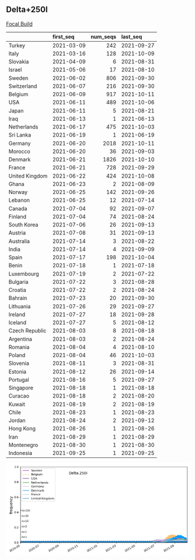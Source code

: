 

## Delta+250I
[Focal Build](https://nextstrain.org/groups/neherlab/ncov/Delta.250I?c=gt-S_250)

|                | first_seq   |   num_seqs | last_seq   |
|:---------------|:------------|-----------:|:-----------|
| Turkey         | 2021-03-09  |        242 | 2021-09-27 |
| Italy          | 2021-03-16  |        128 | 2021-10-09 |
| Slovakia       | 2021-04-09  |          6 | 2021-08-31 |
| Israel         | 2021-05-06  |         17 | 2021-08-10 |
| Sweden         | 2021-06-02  |        806 | 2021-09-30 |
| Switzerland    | 2021-06-07  |        216 | 2021-09-30 |
| Belgium        | 2021-06-09  |        917 | 2021-10-11 |
| USA            | 2021-06-11  |        489 | 2021-10-06 |
| Japan          | 2021-06-11  |          5 | 2021-08-21 |
| Iraq           | 2021-06-13  |          1 | 2021-06-13 |
| Netherlands    | 2021-06-17  |        475 | 2021-10-03 |
| Sri Lanka      | 2021-06-19  |          1 | 2021-06-19 |
| Germany        | 2021-06-20  |       2018 | 2021-10-11 |
| Morocco        | 2021-06-20  |         36 | 2021-09-03 |
| Denmark        | 2021-06-21  |       1826 | 2021-10-10 |
| France         | 2021-06-21  |        728 | 2021-09-29 |
| United Kingdom | 2021-06-22  |        424 | 2021-10-08 |
| Ghana          | 2021-06-23  |          2 | 2021-08-09 |
| Norway         | 2021-06-25  |        142 | 2021-09-26 |
| Lebanon        | 2021-06-25  |         12 | 2021-07-14 |
| Canada         | 2021-07-04  |         92 | 2021-09-07 |
| Finland        | 2021-07-04  |         74 | 2021-08-24 |
| South Korea    | 2021-07-06  |         26 | 2021-09-13 |
| Austria        | 2021-07-08  |         31 | 2021-09-13 |
| Australia      | 2021-07-14  |          3 | 2021-08-22 |
| India          | 2021-07-14  |          4 | 2021-09-09 |
| Spain          | 2021-07-17  |        198 | 2021-10-04 |
| Benin          | 2021-07-18  |          1 | 2021-07-18 |
| Luxembourg     | 2021-07-19  |          2 | 2021-07-22 |
| Bulgaria       | 2021-07-22  |          3 | 2021-08-28 |
| Croatia        | 2021-07-22  |          2 | 2021-08-24 |
| Bahrain        | 2021-07-23  |         20 | 2021-09-30 |
| Lithuania      | 2021-07-26  |         29 | 2021-09-27 |
| Ireland        | 2021-07-27  |         18 | 2021-09-28 |
| Iceland        | 2021-07-27  |          5 | 2021-08-12 |
| Czech Republic | 2021-08-03  |          8 | 2021-08-18 |
| Argentina      | 2021-08-03  |          2 | 2021-08-24 |
| Romania        | 2021-08-04  |          4 | 2021-08-10 |
| Poland         | 2021-08-04  |         46 | 2021-10-03 |
| Slovenia       | 2021-08-11  |          3 | 2021-08-31 |
| Estonia        | 2021-08-12  |         26 | 2021-09-14 |
| Portugal       | 2021-08-16  |          5 | 2021-09-27 |
| Singapore      | 2021-08-18  |          1 | 2021-08-18 |
| Curacao        | 2021-08-18  |          2 | 2021-08-20 |
| Kuwait         | 2021-08-19  |          2 | 2021-08-19 |
| Chile          | 2021-08-23  |          1 | 2021-08-23 |
| Jordan         | 2021-08-24  |          2 | 2021-09-12 |
| Hong Kong      | 2021-08-26  |          1 | 2021-08-26 |
| Iran           | 2021-08-29  |          1 | 2021-08-29 |
| Montenegro     | 2021-08-30  |          1 | 2021-08-30 |
| Indonesia      | 2021-09-25  |          1 | 2021-09-25 |

![Overall trends Delta.250I](/overall_trends_figures/overall_trends_Delta.250I.png)
